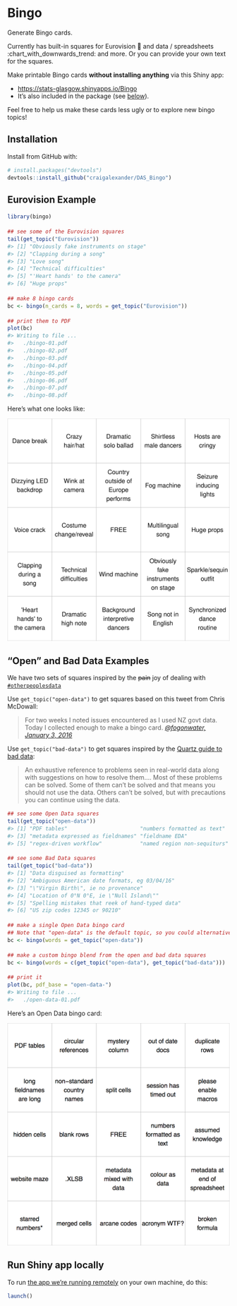 
<!-- README.md is generated from README.Rmd. Please edit that file -->


# Bingo

Generate Bingo cards.

Currently has built-in squares for Eurovision :microphone: and data /
spreadsheets :chart\_with\_downwards\_trend: and more. Or you
can provide your own text for the squares.

Make printable Bingo cards **without installing anything** via this
Shiny app:

  - <https://stats-glasgow.shinyapps.io/Bingo>
  - It’s also included in the package (see
    [below](#run-shiny-app-locally)).

Feel free to help us make these cards less ugly or to explore new bingo
topics\!

## Installation

Install from GitHub with:

``` r
# install.packages("devtools")
devtools::install_github("craigalexander/DAS_Bingo")
```

## Eurovision Example

``` r
library(bingo)

## see some of the Eurovision squares
tail(get_topic("Eurovision"))
#> [1] "Obviously fake instruments on stage" 
#> [2] "Clapping during a song"             
#> [3] "Love song" 
#> [4] "Technical difficulties"             
#> [5] "'Heart hands' to the camera"         
#> [6] "Huge props"    

## make 8 bingo cards
bc <- bingo(n_cards = 8, words = get_topic("Eurovision"))

## print them to PDF
plot(bc)
#> Writing to file ...
#>   ./bingo-01.pdf
#>   ./bingo-02.pdf
#>   ./bingo-03.pdf
#>   ./bingo-04.pdf
#>   ./bingo-05.pdf
#>   ./bingo-06.pdf
#>   ./bingo-07.pdf
#>   ./bingo-08.pdf
```

Here’s what one looks like:

![](img/bingo-01-1.png)

## “Open” and Bad Data Examples

We have two sets of squares inspired by the ~~pain~~ joy of dealing
with
[`#otherpeoplesdata`](https://twitter.com/search?q=%23otherpeoplesdata&src=tyah)

Use `get_topic("open-data")` to get squares based on this tweet from
Chris McDowall:

> For two weeks I noted issues encountered as I used NZ govt data. Today
> I collected enough to make a bingo card. *[@fogonwater,
> January 3, 2016](https://twitter.com/fogonwater/status/683785398112260097)*

Use `get_topic("bad-data")` to get squares inspired by the [Quartz guide
to bad data](https://github.com/Quartz/bad-data-guide):

> An exhaustive reference to problems seen in real-world data along with
> suggestions on how to resolve them…. Most of these problems can be
> solved. Some of them can’t be solved and that means you should not use
> the data. Others can’t be solved, but with precautions you can
> continue using the data.

``` r
## see some Open Data squares
tail(get_topic("open-data"))
#> [1] "PDF tables"                       "numbers formatted as text"       
#> [3] "metadata expressed as fieldnames" "fieldname EDA"                   
#> [5] "regex-driven workflow"            "named region non-sequiturs"

## see some Bad Data squares
tail(get_topic("bad-data"))
#> [1] "Data disguised as formatting"                  
#> [2] "Ambiguous American date formats, eg 03/04/16"  
#> [3] "\"Virgin Birth\", ie no provenance"            
#> [4] "Location of 0°N 0°E, ie \"Null Island\""       
#> [5] "Spelling mistakes that reek of hand-typed data"
#> [6] "US zip codes 12345 or 90210"

## make a single Open Data bingo card
## Note that "open-data" is the default topic, so you could alternatively use: bc <- bingo().
bc <- bingo(words = get_topic("open-data"))

## make a custom bingo blend from the open and bad data squares
bc <- bingo(words = c(get_topic("open-data"), get_topic("bad-data")))

## print it
plot(bc, pdf_base = "open-data-")
#> Writing to file ...
#>   ./open-data-01.pdf
```

Here’s an Open Data bingo card:

![](img/bingo-01-open-data.png)

## Run Shiny app locally

To run [the app we’re running
remotely](https://stats-glasgow.shinyapps.io/Bingo) on your own machine, do
this:

``` r
launch()
```
